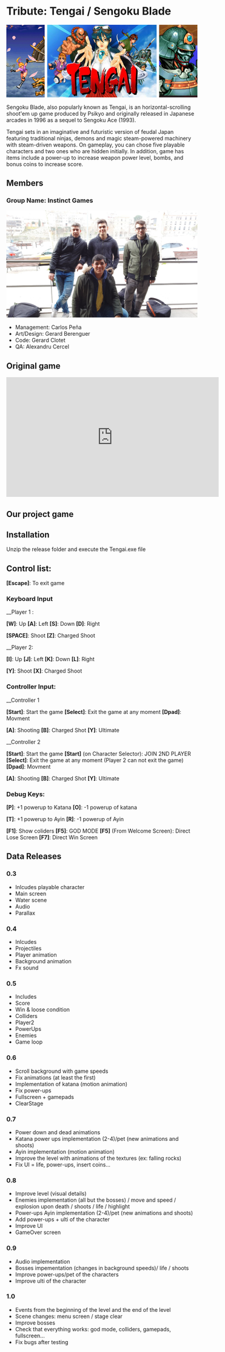 
# Tribute: Tengai / Sengoku Blade

![Tengai](https://github.com/AlexandruC5/Project-1/blob/master/docs/header1.jpg)

Sengoku Blade, also popularly known as Tengai, is an horizontal-scrolling shoot'em up game produced by Psikyo and originally released in Japanese arcades in 1996 as a sequel to Sengoku Ace (1993).

Tengai sets in an imaginative and futuristic version of feudal Japan featuring traditional ninjas, demons and magic steam-powered machinery with steam-driven weapons. On gameplay, you can chose five playable characters and two ones who are hidden initially. In addition, game has items include a power-up to increase weapon power level, bombs, and bonus coins to increase score.

## Members

### Group Name:	Instinct Games 

![Team](https://github.com/AlexandruC5/Project-1/blob/master/docs/teamphoto22.png)

 * Management:	Carlos Peña 
 * Art/Design:	Gerard Berenguer
 * Code:	Gerard Clotet
 * QA:	Alexandru Cercel

## Original game
 
<iframe width="560" height="315" src="https://www.youtube.com/embed/GFkLYZyX8iQ?rel=0" frameborder="0" allow="autoplay; encrypted-media" allowfullscreen></iframe>

## Our project game


## Installation

Unzip the release folder and execute the Tengai.exe file

## Control list:

__[Escape]__: To exit game

### Keyboard Input

__Player 1 :

__[W]__: Up 
__[A]__: Left 
__[S]__: Down 
__[D]__: Right

__[SPACE]__: Shoot 
__[Z]__: Charged Shoot 

__Player 2:

__[I]__: Up 
__[J]__: Left 
__[K]__: Down 
__[L]__: Right

__[Y]__: Shoot 
__[X]__: Charged Shoot

### Controller Input:

__Controller 1

__[Start]__: Start the game
__[Select]__: Exit the game at any moment
__[Dpad]__: Movment

__[A]__: Shooting
__[B]__: Charged Shot
__[Y]__: Ultimate

__Controller 2

__[Start]__: Start the game
__[Start]__ (on Character Selector): JOIN 2ND PLAYER
__[Select]__: Exit the game at any moment (Player 2 can not exit the game)
__[Dpad]__: Movment 

__[A]__: Shooting
__[B]__: Charged Shot
__[Y]__: Ultimate


### Debug Keys:

__[P]__: +1 powerup to Katana 
__[O]__: -1 powerup of katana

__[T]__: +1 powerup to Ayin 
__[R]__: -1 powerup of Ayin

__[F1]__: Show coliders 
__[F5]__: GOD MODE 
__[F5]__ (From Welcome Screen): Direct Lose Screen 
__[F7]__: Direct Win Screen

## Data Releases

### 0.3
* Inlcudes playable character
* Main screen
* Water scene
* Audio
* Parallax

### 0.4
* Inlcudes
* Projectiles
* Player animation
* Background animation
* Fx sound

### 0.5
* Includes
* Score
* Win & loose condition
* Colliders
* Player2
* PowerUps
* Enemies
* Game loop

### 0.6
* Scroll background with game speeds
* Fix animations (at least the first)
* Implementation of katana (motion animation)
* Fix power-ups
* Fullscreen + gamepads
* ClearStage

### 0.7
* Power down and dead animations
* Katana power ups implementation (2-4)/pet (new animations and shoots)
* Ayin implementation (motion animation)
* Improve the level with animations of the textures (ex: falling rocks)
* Fix UI = life, power-ups, insert coins...

### 0.8
* Improve level (visual details)
* Enemies implementation (all but the bosses) / move and speed / explosion upon death / shoots / life / highlight
* Power-ups Ayin implementation (2-4)/pet (new animations and shoots)
* Add power-ups + ulti of the character
* Improve UI
* GameOver screen

### 0.9
* Audio implementation
* Bosses impementation (changes in background speeds)/ life / shoots
* Improve power-ups/pet of the characters
* Improve ulti of the character

### 1.0
* Events from the beginning of the level and the end of the level
* Scene changes: menu screen / stage clear
* Improve bosses
* Check that everything works: god mode, colliders, gamepads, fullscreen...
* Fix bugs after testing



